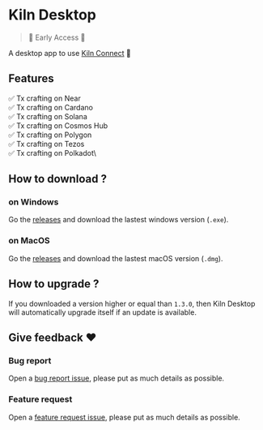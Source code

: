 # Kiln Desktop
> 🚧 Early Access 🚧

A desktop app to use [Kiln Connect](https://docs.kiln.fi/v1/connect/overview-of-kiln-connect) 🚀

## Features

✅ Tx crafting on Near\
✅ Tx crafting on Cardano\
✅ Tx crafting on Solana\
✅ Tx crafting on Cosmos Hub\
✅ Tx crafting on Polygon\
✅ Tx crafting on Tezos\
✅ Tx crafting on Polkadot\

## How to download ?

### on Windows

Go the [releases](https://github.com/kilnfi/kiln-desktop/releases) and download the lastest windows version (`.exe`).

### on MacOS

Go the [releases](https://github.com/kilnfi/kiln-desktop/releases) and download the lastest macOS version (`.dmg`).

## How to upgrade ?

If you downloaded a version higher or equal than `1.3.0`, then Kiln Desktop will automatically upgrade itself if an update is available.

## Give feedback :heart:

### Bug report

Open a [bug report issue](https://github.com/kilnfi/kiln-desktop/issues/new?assignees=adrienfort&labels=bug%2Ctriage&template=bug_report.yml&title=%5BBug%5D%3A+), please put as much details as possible.

### Feature request

Open a [feature request issue](https://github.com/kilnfi/kiln-desktop/issues/new?assignees=adrienfort&labels=enhancement%2Ctriage&template=feature_request.yml&title=%5BFeature%5D%3A+), please put as much details as possible.

